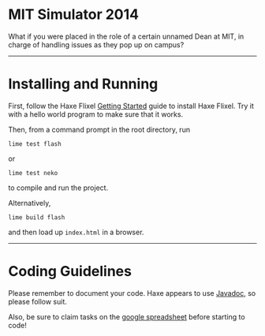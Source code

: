 MIT Simulator 2014
==================

What if you were placed in the role of a certain unnamed Dean at MIT, in charge of handling issues as they pop up on campus?

***

Installing and Running
======================

First, follow the Haxe Flixel [Getting Started](http://haxeflixel.com/documentation/getting-started/) guide to install Haxe Flixel. Try it with a hello world program to make sure that it works.

Then, from a command prompt in the root directory, run

```
lime test flash
```

or 

```
lime test neko
```

to compile and run the project.

Alternatively,

```
lime build flash
```

and then load up `index.html` in a browser.

***

Coding Guidelines
=================

Please remember to document your code. Haxe appears to use [Javadoc](http://en.wikipedia.org/wiki/Javadoc), so please follow suit.

Also, be sure to claim tasks on the [google spreadsheet](https://docs.google.com/spreadsheets/d/1HsnBgHrZJ06tlcsktJfT4Nqqw7B7NsfWRaXu8VK6T7o/edit) before starting to code!
